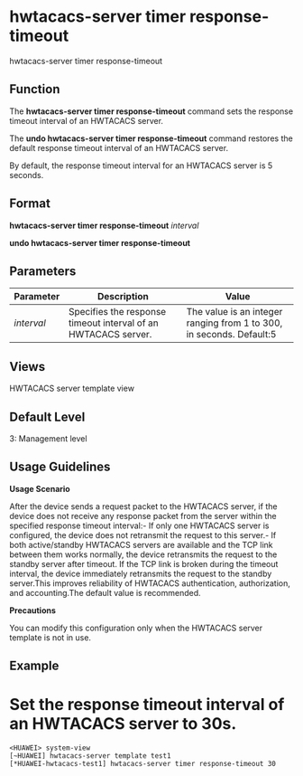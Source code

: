 hwtacacs-server timer response-timeout
======================================

hwtacacs-server timer response-timeout

Function
--------

The **hwtacacs-server timer response-timeout** command sets the response timeout interval of an HWTACACS server.

The **undo hwtacacs-server timer response-timeout** command restores the default response timeout interval of an HWTACACS server.

By default, the response timeout interval for an HWTACACS server is 5 seconds.



Format
------

**hwtacacs-server timer response-timeout** *interval*

**undo hwtacacs-server timer response-timeout**



Parameters
----------

| Parameter | Description | Value |
| --- | --- | --- |
| *interval* | Specifies the response timeout interval of an HWTACACS server. | The value is an integer ranging from 1 to 300, in seconds. Default:5 |




Views
-----

HWTACACS server template view



Default Level
-------------

3: Management level



Usage Guidelines
----------------

**Usage Scenario**

After the device sends a request packet to the HWTACACS server, if the device does not receive any response packet from the server within the specified response timeout interval:- If only one HWTACACS server is configured, the device does not retransmit the request to this server.- If both active/standby HWTACACS servers are available and the TCP link between them works normally, the device retransmits the request to the standby server after timeout. If the TCP link is broken during the timeout interval, the device immediately retransmits the request to the standby server.This improves reliability of HWTACACS authentication, authorization, and accounting.The default value is recommended.

**Precautions**

You can modify this configuration only when the HWTACACS server template is not in use.



Example
-------

# Set the response timeout interval of an HWTACACS server to 30s.
```
<HUAWEI> system-view
[~HUAWEI] hwtacacs-server template test1
[*HUAWEI-hwtacacs-test1] hwtacacs-server timer response-timeout 30

```